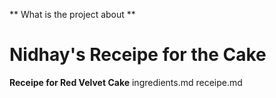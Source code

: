 ** What is the project about **
# Nidhay's Receipe for the Cake #
__Receipe for Red Velvet Cake__
ingredients.md
receipe.md
